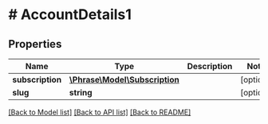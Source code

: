 # # AccountDetails1

## Properties

Name | Type | Description | Notes
------------ | ------------- | ------------- | -------------
**subscription** | [**\Phrase\Model\Subscription**](Subscription.md) |  | [optional] 
**slug** | **string** |  | [optional] 

[[Back to Model list]](../../README.md#documentation-for-models) [[Back to API list]](../../README.md#documentation-for-api-endpoints) [[Back to README]](../../README.md)


